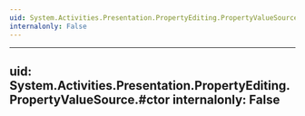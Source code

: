 ```yaml
---
uid: System.Activities.Presentation.PropertyEditing.PropertyValueSource
internalonly: False
---
```


---
uid: System.Activities.Presentation.PropertyEditing.PropertyValueSource.#ctor
internalonly: False
---
